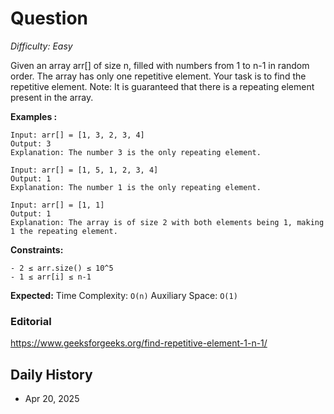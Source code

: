 # Question 

_Difficulty: Easy_

Given an array arr[] of size n, filled with numbers from 1 to n-1 in random order. The array has only one repetitive element. Your task is to find the repetitive element.
Note: It is guaranteed that there is a repeating element present in the array.

**Examples :**
```
Input: arr[] = [1, 3, 2, 3, 4]
Output: 3 
Explanation: The number 3 is the only repeating element.

Input: arr[] = [1, 5, 1, 2, 3, 4]
Output: 1  
Explanation: The number 1 is the only repeating element.

Input: arr[] = [1, 1]  
Output: 1
Explanation: The array is of size 2 with both elements being 1, making 1 the repeating element.
```

**Constraints:**
```
- 2 ≤ arr.size() ≤ 10^5
- 1 ≤ arr[i] ≤ n-1 
```

**Expected:**
Time Complexity: `O(n)`
Auxiliary Space: `O(1)`

### Editorial
https://www.geeksforgeeks.org/find-repetitive-element-1-n-1/

## Daily History
- Apr 20, 2025
